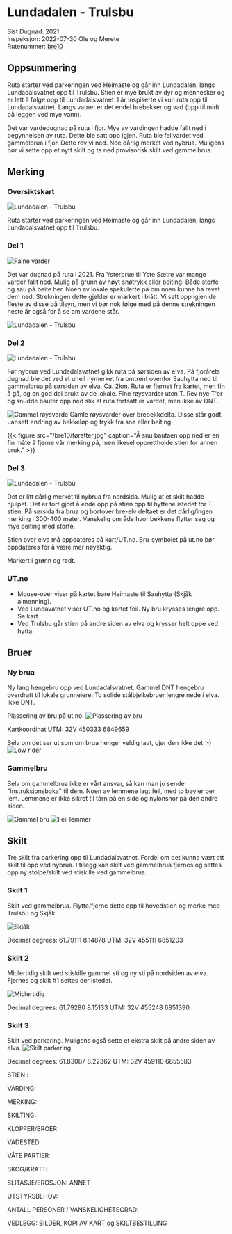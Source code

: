 # Lundadalen - Trulsbu

Sist Dugnad: 2021  
Inspeksjon: 2022-07-30 Ole og Merete    
Rutenummer: [bre10](https://ut.no/rutebeskrivelse/136821/kart#11.52/61.7847/8.0817)

## Oppsummering
Ruta starter ved parkeringen ved Heimaste og går inn Lundadalen, langs Lundadalsvatnet opp til Trulsbu. Stien er mye brukt av dyr og mennesker og er lett å følge opp til Lundadalsvatnet. I år inspiserte vi kun ruta opp til Lundadalsvatnet. Langs vatnet er det endel brebekker og vad (opp til midt på leggen ved mye vann).

Det var vardedugnad på ruta i fjor. Mye av vardingen hadde fallt ned i begynnelsen av ruta. Dette ble satt opp igjen. Ruta ble feilvardet ved gammelbrua i fjor. Dette rev vi ned. Noe dårlig merket ved nybrua. Muligens bør vi sette opp et nytt skilt og ta ned provisorisk skilt ved gammelbrua.

## Merking

### Oversiktskart
![Lundadalen - Trulsbu](/bre10/kart.png)

Ruta starter ved parkeringen ved Heimaste og går inn Lundadalen, langs Lundadalsvatnet opp til Trulsbu.

### Del 1
![Falne varder](/bre10/falnevarder.jpg)

Det var dugnad på ruta i 2021. Fra Ysterbrue til Yste Sætre var mange varder fallt ned. Mulig på grunn av høyt snøtrykk eller beiting. Både storfe og sau på beite her. Noen av lokale spekulerte på om noen kunne ha revet dem ned. Strekningen dette gjelder er markert i blått.
Vi satt opp igjen de fleste av disse på tilsyn, men vi bør nok følge med på denne strekningen neste år også for å se om vardene står.

![Lundadalen - Trulsbu](/bre10/kart1.png)


### Del 2
![Lundadalen - Trulsbu](/bre10/kart2.png)

Før nybrua ved Lundadalsvatnet gikk ruta på sørsiden av elva. På fjorårets dugnad ble det ved et uhell nymerket fra omtrent ovenfor Sauhytta ned til gammelbrua på sørsiden av elva. Ca. 2km. Ruta er fjernet fra kartet, men fin å gå, og en god del brukt av de lokale. Fine røysvarder uten T. Rev nye T'er og snudde bauter opp ned slik at ruta fortsatt er vardet, men ikke av DNT.

![Gammel røysvarde](/bre10/IMG_3350.JPG)
Gamle røysvarder over brebekkdelta. Disse står godt, uansett endring av bekkeløp og trykk fra snø eller beiting.

{{< figure src="/bre10/føretter.jpg" caption="Å snu bautaen opp ned er en fin måte å fjerne vår merking på, men likevel opprettholde stien for annen bruk." >}}

### Del 3
![Lundadalen - Trulsbu](/bre10/kart3.png)

Det er litt dårlig merket til nybrua fra nordsida. Mulig at et skilt hadde hjulpet. Det er fort gjort å ende opp på stien opp til hyttene istedet for T stien. På sørsida fra brua og bortover bre-elv deltaet er det dårlig/ingen merking i 300-400 meter. Vanskelig område hvor bekkene flytter seg og mye beiting med storfe.

Stien over elva må oppdateres på kart/UT.no. Bru-symbolet på ut.no bør oppdateres for å være mer nøyaktig.

Markert i grønn og rødt.

### UT.no

- Mouse-over viser på kartet bare Heimaste til Sauhytta (Skjåk almenning).
- Ved Lundavatnet viser UT.no og kartet feil. Ny bru krysses lengre opp. Se kart.
- Ved Trulsbu går stien på andre siden av elva og krysser helt oppe ved hytta.


## Bruer

### Ny brua
Ny lang hengebru opp ved Lundadalsvatnet. Gammel DNT hengebru overdratt til lokale grunneiere.
To solide stålbjelkebruer lengre nede i elva. Ikke DNT.

Plassering av bru på ut.no:
![Plassering av bru](/bre10/IMG_3348.PNG)

Kartkoordinat UTM: 32V 450333 6849659 

Selv om det ser ut som om brua henger veldig lavt, gjør den ikke det :-)
![Low rider](/bre10/IMG_3344.JPG)


### Gammelbru
Selv om gammelbrua ikke er vårt ansvar, så kan man jo sende "instruksjonsboka" til dem. Noen av lemmene lagt feil, med to bøyler per lem. Lemmene er ikke sikret til tårn på en side og  nylonsnor på den andre siden.

![Gammel bru](/bre10/IMG_3354.JPG)
![Feil lemmer](/bre10/IMG_3355.JPG)

## Skilt

Tre skilt fra parkering opp til Lundadalsvatnet. Fordel om det kunne vært ett skilt til opp ved nybrua.
I tillegg kan skilt ved gammelbrua fjernes og settes opp ny stolpe/skilt ved stiskille ved gammelbrua.

### Skilt 1

Skilt ved gammelbrua. Flytte/fjerne dette opp til hovedstien og merke med Trulsbu og Skjåk.

![Skjåk](/bre10/IMG_3358.JPG)

Decimal degrees: 61.79111 8.14878
UTM: 32V 455111 6851203 

### Skilt 2

Midlertidig skilt ved stiskille gammel sti og ny sti på nordsiden av elva.
Fjernes og skilt #1 settes der istedet.

![Midlertidig](/bre10/IMG_3333.JPG)

Decimal degrees: 61.79280 8.15133
UTM: 32V 455248 6851390 

### Skilt 3

Skilt ved parkering. Muligens også sette et ekstra skilt på andre siden av elva.
![Skilt parkering](/bre10/IMG_3323.JPG)

Decimal degrees: 61.83087 8.22362
UTM: 32V 459110 6855583 


 STIEN :



 VARDING:



MERKING:



SKILTING:



KLOPPER/BROER:



VADESTED:



VÅTE PARTIER:



SKOG/KRATT:



SLITASJE/EROSJON:
ANNET


UTSTYRSBEHOV:


ANTALL PERSONER / VANSKELIGHETSGRAD:

VEDLEGG: BILDER, KOPI AV KART og SKILTBESTILLING

